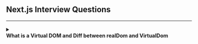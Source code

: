## Next.js Interview Questions
---
<details>
<summary><strong><summary><strong>What is a Virtual DOM and Diff between realDom and VirtualDom</strong></summary></strong></summary>

## Table of Contents
- [Next.js Interview Questions](#nextjs-interview-questions)
- [Table of Contents](#table-of-contents)
  - [What is Next.js, and why is it used?](#what-is-nextjs-and-why-is-it-used)
  - [What are the differences between Next.js and React?](#what-are-the-differences-between-nextjs-and-react)
  - [Explain the file-based routing in Next.js.](#explain-the-file-based-routing-in-nextjs)
  - [What are the rendering methods available in Next.js?](#what-are-the-rendering-methods-available-in-nextjs)
  - [How do you create dynamic routes in Next.js?](#how-do-you-create-dynamic-routes-in-nextjs)
  - [What is the purpose of the getStaticProps function?](#what-is-the-purpose-of-the-getstaticprops-function)
  - [How does getServerSideProps work?](#how-does-getserversideprops-work)
  
### What is Next.js, and why is it used?
Next.js is a React-based framework for building server-side rendered (SSR) and static web applications.
**Key Features:**
- Automatic routing
- Server-side rendering (SSR)
- Static site generation (SSG)
- API routes
- Optimized image loading

---
###  What are the differences between Next.js and React?

  | Aspect      | React                            | Next.js                                |
  |-------------|----------------------------------|----------------------------------------|
  | Rendering   | CSR by default                   | CSR, SSR, SSG, ISR supported           |
  | Routing     | Custom setup with React-Router   | Built-in file-based routing            |
  | Performance | Dependent on manual tuning       | Automatic performance optimization     |

---

### Explain the file-based routing in Next.js.
Next.js uses the pages/ directory to define routes.
**Example:**

- pages/index.js → /
- pages/about.js → /about
- Dynamic routes: pages/blog/[id].js → /blog/:id
---

### What are the rendering methods available in Next.js?
- Static Site Generation (SSG): Pre-generates HTML at build time.
- Server-Side Rendering (SSR): Generates HTML at runtime on each request.
- Client-Side Rendering (CSR): Relies on React for rendering after page load.
- Incremental Static Regeneration (ISR): Updates static pages without full rebuilds.

---

### How do you create dynamic routes in Next.js?
Use square brackets in the pages/ folder.
**Example:**

- File: pages/product/[id].js
- Access: /product/123

```javascript
import { useRouter } from 'next/router';

const ProductPage = () => {
  const router = useRouter();
  const { id } = router.query;
  return <div>Product ID: {id}</div>;
};
export default ProductPage;

```
---


### What is the purpose of the getStaticProps function?

getStaticProps generates static content at build time.
Example:

```javascript

export async function getStaticProps() {
  const data = await fetch('https://api.example.com');
  return { props: { data } };
}

```
---


### How does getServerSideProps work?
getServerSideProps runs on the server for every request to pre-render the page.

```javascript

export async function getServerSideProps() {
  const data = await fetch('https://api.example.com');
  return { props: { data } };
}
```

 ---
 